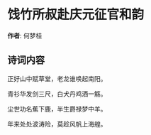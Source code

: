 # 饯竹所叔赴庆元征官和韵

**作者**: 何梦桂

## 诗词内容

正好山中赋草堂，老龙谁唤起南阳。

青衫华发剑三尺，白犬丹鸡酒一觞。

尘世功名蕉下鹿，半生爵禄梦中羊。

年来处处波涛险，莫趁风帆上海艎。

